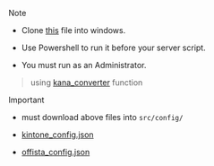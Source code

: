 > [!NOTE]
> - Clone [this](https://github.com/kento-nkr/open_port) file into windows.
> 
> - Use Powershell to run it before your server script.
> 
> - You must run as an Administrator.

> using [kana_converter](https://github.com/kento-nkr/kana_convert) function

> [!IMPORTANT]
> - must download above files into `src/config/`
>
> - [kintone_config.json](https://drive.google.com/file/d/1hk_uxsLNvq8AgHY83Qs1Tos9CDlduUh-/view?usp=drive_link)  
> 
> - [offista_config.json](https://drive.google.com/file/d/1E7ijrMsOt8Yc0MRKqbFdM6rqmwAWntgT/view?usp=drive_link)
